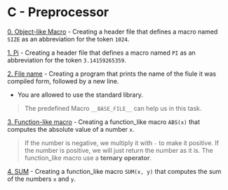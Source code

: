 # C - Preprocessor

[0. Object-like Macro](./0-object_like_macro.h) - Creating a header file that defines a macro named `SIZE` as an abbreviation for the token `1024`.


[1. Pi](./1-pi.h) - Creating a header file that defines a macro named `PI` as an abbreviation for the token `3.14159265359`.


[2. File name](./2-main.c) - Creating a program that prints the name of the fiule it was compiled form, followed by a new line.
- You are allowed to use the standard library.
> The predefined Macro `__BASE_FILE__` can help us in this task.



[3. Function-like macro](./3-function_like_macro.h) - Creating a function_like macro `ABS(x)` that computes the absolute value of a number `x`.
> If the number is negative, we multiply it with `-` to make it positive. If the number is positive, we will just return the number as it is. The function_like macro use a **ternary operator**.


[4. SUM](./4-sum.h) - Creating a function_like macro `SUM(x, y)` that computes the sum of the numbers `x` and `y`.


